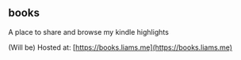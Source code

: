 ## books

A place to share and browse my kindle highlights

(Will be) Hosted at: [https://books.liams.me](https://books.liams.me)
